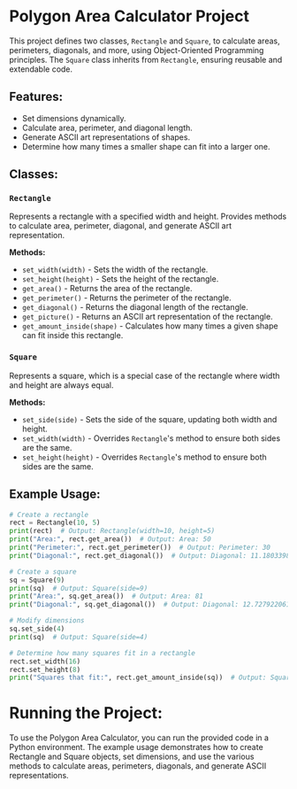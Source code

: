 # Polygon Area Calculator Project

This project defines two classes, `Rectangle` and `Square`, to calculate areas, perimeters, diagonals, and more, using Object-Oriented Programming principles. The `Square` class inherits from `Rectangle`, ensuring reusable and extendable code.

## Features:
- Set dimensions dynamically.
- Calculate area, perimeter, and diagonal length.
- Generate ASCII art representations of shapes.
- Determine how many times a smaller shape can fit into a larger one.

## Classes:
### `Rectangle`
Represents a rectangle with a specified width and height. Provides methods to calculate area, perimeter, diagonal, and generate ASCII art representation.

**Methods:**
- `set_width(width)` - Sets the width of the rectangle.
- `set_height(height)` - Sets the height of the rectangle.
- `get_area()` - Returns the area of the rectangle.
- `get_perimeter()` - Returns the perimeter of the rectangle.
- `get_diagonal()` - Returns the diagonal length of the rectangle.
- `get_picture()` - Returns an ASCII art representation of the rectangle.
- `get_amount_inside(shape)` - Calculates how many times a given shape can fit inside this rectangle.

### `Square`
Represents a square, which is a special case of the rectangle where width and height are always equal.

**Methods:**
- `set_side(side)` - Sets the side of the square, updating both width and height.
- `set_width(width)` - Overrides `Rectangle`'s method to ensure both sides are the same.
- `set_height(height)` - Overrides `Rectangle`'s method to ensure both sides are the same.

## Example Usage:

```python
# Create a rectangle
rect = Rectangle(10, 5)
print(rect)  # Output: Rectangle(width=10, height=5)
print("Area:", rect.get_area())  # Output: Area: 50
print("Perimeter:", rect.get_perimeter())  # Output: Perimeter: 30
print("Diagonal:", rect.get_diagonal())  # Output: Diagonal: 11.180339887498949

# Create a square
sq = Square(9)
print(sq)  # Output: Square(side=9)
print("Area:", sq.get_area())  # Output: Area: 81
print("Diagonal:", sq.get_diagonal())  # Output: Diagonal: 12.727922061357855

# Modify dimensions
sq.set_side(4)
print(sq)  # Output: Square(side=4)

# Determine how many squares fit in a rectangle
rect.set_width(16)
rect.set_height(8)
print("Squares that fit:", rect.get_amount_inside(sq))  # Output: Squares that fit: 8
```
# Running the Project:
To use the Polygon Area Calculator, you can run the provided code in a Python environment. The example usage demonstrates how to create Rectangle and Square objects, set dimensions, and use the various methods to calculate areas, perimeters, diagonals, and generate ASCII representations.

